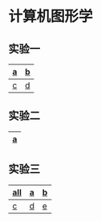 # 计算机图形学

## 实验一

|[a](./test1/a_r.html)|[b](./test1/b_r_t.html)|
| ----- | ----- |
|[c](./test1/c_r_t.html)|[d](./test1/d_r_t.html)|

## 实验二

|[a](./test2/test2.html)|
|-|

## 实验三

|[all](./test3/all.html)|[a](./test3/a.html)|[b](./test3/b.html)|
|-|-|-|
|[c](./test3/c.html)|[d](./test3/d.html)|[e](./test3/e.html)|

